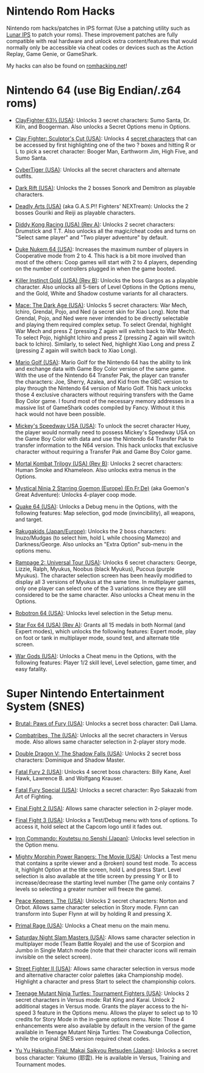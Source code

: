 # Nintendo Rom Hacks
Nintendo rom hacks/patches in IPS format (Use a patching utility such as [Lunar IPS](https://www.romhacking.net/utilities/240/) to patch your roms).
These improvement patches are fully compatible with real hardware and unlock extra content/features that would normally only be accessible via cheat codes or devices such as the Action Replay, Game Genie, or GameShark.

My hacks can also be found on [romhacking.net](https://www.romhacking.net/community/7786/)!

# Nintendo 64 (use Big Endian/.z64 roms)

- [ClayFighter 63⅓ (USA)](https://gamefaqs.gamespot.com/n64/196934-clayfighter-63-1-3/cheats):
Unlocks 3 secret characters: Sumo Santa, Dr. Kiln, and Boogerman. Also unlocks a Secret Options menu in Options.

- [Clay Fighter: Sculptor's Cut (USA)](https://gamefaqs.gamespot.com/n64/574483-clayfighter-the-sculptors-cut/cheats):
Unlocks 4 [secret characters](https://www.youtube.com/watch?v=pZLJLsobgaA) that can be accessed by first highlighting one of the two ? boxes and hitting R or L to pick a secret character: Booger Man, Earthworm Jim, High Five, and Sumo Santa.

- [CyberTiger (USA)](https://gamefaqs.gamespot.com/n64/197025-cybertiger/cheats):
Unlocks all the secret characters and alternate outfits.

- [Dark Rift (USA)](https://gamefaqs.gamespot.com/n64/197049-dark-rift/cheats):
Unlocks the 2 bosses Sonork and Demitron as playable characters.

- [Deadly Arts (USA)](https://gamefaqs.gamespot.com/n64/197070-deadly-arts/cheats) (aka G.A.S.P!! Fighters' NEXTream):
Unlocks the 2 bosses Gouriki and Reiji as playable characters.

- [Diddy Kong Racing (USA) (Rev A)](https://gamefaqs.gamespot.com/n64/197118-diddy-kong-racing/cheats/):
Unlocks 2 secret characters: Drumstick and T.T.
Also unlocks all the magic/cheat codes and turns on "Select same player" and "Two player adventure" by default.

- [Duke Nukem 64 (USA)](https://tcrf.net/Duke_Nukem_64#Number_of_Players_.28change_the_last_number_in_HEX.29):
Increases the maximum number of players in Cooperative mode from 2 to 4. This hack is a bit more involved than most of the others:
Coop games will start with 2 to 4 players, depending on the number of controllers plugged in when the game booted.

- [Killer Instinct Gold (USA) (Rev B)](https://gamefaqs.gamespot.com/n64/197715-killer-instinct-gold/cheats):
Unlocks the boss Gargos as a playable character. Also unlocks all 5-tiers of Level Options in the Options menu, and the Gold, White and Shadow costume variants for all characters.

- [Mace: The Dark Age (USA)](https://gamefaqs.gamespot.com/n64/583594-mace-the-dark-age/cheats):
Unlocks 5 secret characters: War Mech, Ichiro, Grendal, Pojo, and Ned (a secret skin for Xiao Long). Note that Grendal, Pojo, and Ned were never intended to be directly selectable and playing them required complex setup.
To select Grendal, highlight War Mech and press Z (pressing Z again will switch back to War Mech).
To select Pojo, highlight Ichiro and press Z (pressing Z again will switch back to Ichiro).
Similarly, to select Ned, highlight Xiao Long and press Z (pressing Z again will switch back to Xiao Long).

- [Mario Golf (USA)](https://www.mariowiki.com/Mario_Golf_(Nintendo_64)#Interactions_with_Mario_Golf_for_Game_Boy_Color):
Mario Golf for the Nintendo 64 has the ability to link and exchange data with Game Boy Color version of the same game. With the use of the Nintendo 64 Transfer Pak, the player can transfer the characters: Joe, Sherry, Azalea, and Kid from the GBC version to play through the Nintendo 64 version of Mario Golf. This hack unlocks those 4 exclusive characters without requiring transfers with the Game Boy Color game. I found most of the necessary memory addresses in a massive list of GameShark codes compiled by Fancy. Without it this hack would not have been possible.

- [Mickey's Speedway USA (USA)](https://disney.fandom.com/wiki/Mickey%27s_Speedway_USA#Unlockable):
To unlock the secret character Huey, the player would normally need to possess Mickey's Speedway USA on the Game Boy Color with data and use the Nintendo 64 Transfer Pak to transfer information to the N64 version. This hack unlocks that exclusive character without requiring a Transfer Pak and Game Boy Color game.

- [Mortal Kombat Trilogy (USA) (Rev B)](https://gamefaqs.gamespot.com/ps/197997-mortal-kombat-trilogy/cheats):
Unlocks 2 secret characters: Human Smoke and Khameleon. Also unlocks extra menus in the Options.

- [Mystical Ninja 2 Starring Goemon (Europe) (En,Fr,De)](https://gamefaqs.gamespot.com/n64/915334-goemons-great-adventure/cheats) (aka Goemon's Great Adventure):
Unlocks 4-player coop mode.

- [Quake 64 (USA)](https://gamefaqs.gamespot.com/n64/198375-quake/cheats):
Unlocks a Debug menu in the Options, with the following features: Map selection, god mode (invincibility), all weapons, and target.

- [Rakugakids (Japan/Europe)](https://gamefaqs.gamespot.com/n64/562842-rakuga-kids/cheats):
Unlocks the 2 boss characters: Inuzo/Mudgas (to select him, hold L while choosing Mamezo) and Darkness/George. Also unlocks an "Extra Option" sub-menu in the options menu.

- [Rampage 2: Universal Tour (USA)](https://gamefaqs.gamespot.com/n64/198408-rampage-2-universal-tour/cheats):
Unlocks 6 secret characters: George, Lizzie, Ralph, Myukus, Noobus (black Myukus), Pucous (purple Myukus). The character selection screen has been heavily modified to display all 3 versions of Myukus at the same time. In multiplayer games, only one player can select one of the 3 variations since they are still considered to be the same character.
Also unlocks a Cheat menu in the Options.

- [Robotron 64 (USA)](https://gamefaqs.gamespot.com/n64/198501-robotron-64/cheats):
Unlocks level selection in the Setup menu.

- [Star Fox 64 (USA) (Rev A)](https://gamefaqs.gamespot.com/n64/198759-star-fox-64/cheats):
Grants all 15 medals in both Normal (and Expert modes), which unlocks the following features: Expert mode, play on foot or tank in multiplayer mode, sound test, and alternate title screen.

- [War Gods (USA)](https://gamefaqs.gamespot.com/n64/199248-war-gods/cheats):
Unlocks a Cheat menu in the Options, with the following features: Player 1/2 skill level, Level selection, game timer, and easy fatality.

# Super Nintendo Entertainment System (SNES)

- [Brutal: Paws of Fury (USA)](https://gamefaqs.gamespot.com/snes/563531-brutal-paws-of-fury/cheats):
Unlocks a secret boss character: Dali Llama.

- [Combatribes, The (USA)](https://gamefaqs.gamespot.com/snes/588261-the-combatribes/cheats):
Unlocks all the secret characters in Versus mode. Also allows same character selection in 2-player story mode.

- [Double Dragon V: The Shadow Falls (USA)](https://gamefaqs.gamespot.com/jaguar/586883-double-dragon-v-the-shadow-falls/cheats):
Unlocks 2 secret boss characters: Dominique and Shadow Master.

- [Fatal Fury 2 (USA)](https://gamefaqs.gamespot.com/snes/588324-fatal-fury-2/cheats):
Unlocks 4 secret boss characters: Billy Kane, Axel Hawk, Lawrence B. and Wolfgang Krauser.

- [Fatal Fury Special (USA)](https://gamefaqs.gamespot.com/snes/588325-fatal-fury-special/cheats):
Unlocks a secret character: Ryo Sakazaki from Art of Fighting.

- [Final Fight 2 (USA)](https://gamefaqs.gamespot.com/snes/588333-final-fight-2/cheats):
Allows same character selection in 2-player mode.

- [Final Fight 3 (USA)](https://tcrf.net/Final_Fight_3_(SNES)#Debug_Mode):
Unlocks a Test/Debug menu with tons of options. To access it, hold select at the Capcom logo until it fades out.

- [Iron Commando: Koutetsu no Senshi (Japan)](https://gamefaqs.gamespot.com/snes/571224-iron-commando-koutetsu-no-senshi/cheats):
Unlocks level selection in the Option menu.

- [Mighty Morphin Power Rangers: The Movie (USA)](https://tcrf.net/Mighty_Morphin_Power_Rangers:_The_Movie_(SNES)#Test_Mode):
Unlocks a Test menu that contains a sprite viewer and a (broken) sound test mode. To access it, highlight Option at the title screen, hold L and press Start.
Level selection is also available at the title screen by pressing Y or B to increase/decrease the starting level number (The game only contains 7 levels so selecting a greater number will freeze the game).

- [Peace Keepers, The (USA)](https://gamefaqs.gamespot.com/snes/588561-the-peace-keepers/cheats):
Unlocks 2 secret characters: Norton and Orbot. Allows same character selection in Story mode. Flynn can transform into Super Flynn at will by holding R and pressing X. 

- [Primal Rage (USA)](https://gamefaqs.gamespot.com/snes/588587-primal-rage/cheats):
Unlocks a Cheat menu on the main menu.

- [Saturday Night Slam Masters (USA)](https://gamefaqs.gamespot.com/snes/588642-saturday-night-slam-masters/cheats):
Allows same character selection in multiplayer mode (Team Battle Royale) and the use of Scorpion and Jumbo in Single Match mode (note that their character icons will remain invisible on the select screen).

- [Street Fighter II (USA)](https://gamefaqs.gamespot.com/snes/588700-street-fighter-ii/cheats):
Allows same character selection in versus mode and alternative character color palettes (aka Championship mode). Highlight a character and press Start to select the championship colors.

- [Teenage Mutant Ninja Turtles: Tournament Fighters (USA)](https://en.wikipedia.org/wiki/Teenage_Mutant_Ninja_Turtles:_Tournament_Fighters#Super_NES_version):
Unlocks 2 secret characters in Versus mode: Rat King and Karai. Unlock 2 additional stages in Versus mode. Grants the player access to the hi-speed 3 feature in the Options menu. Allows the player to select up to 10 credits for Story Mode in the in-game options menu.
Note: Those 4 enhancements were also available by default in the version of the game available in Teenage Mutant Ninja Turtles: The Cowabunga Collection, while the original SNES version required cheat codes.

- [Yu Yu Hakusho Final: Makai Saikyou Retsuden (Japan)](https://gamefaqs.gamespot.com/snes/564851-yuu-yuu-hakusho-final/cheats):
Unlocks a secret boss character: Yakumo (耶雲). He is available in Versus, Training and Tournament modes.
